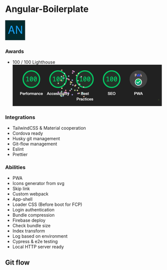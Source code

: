 # Angular-Boilerplate
<img src="src/assets/imgs/logo.svg" width="64" alt="All in one Angular boilerplate.">

### Awards
- 100 / 100 Lighthouse
![img.png](src/assets/imgs/README/lighthouse-100.png)

### Integrations 
- TailwindCSS & Material cooperation
- Cordova ready
- Husky git management
- Git-flow management
- Eslint
- Prettier

### Abilities
- PWA
- Icons generator from svg
- Skip link
- Custom webpack
- App-shell
- Loader CSS (Before boot for FCP)
- Login authentication
- Bundle compression
- Firebase deploy
- Check bundle size
- Index transform
- Log based on environment
- Cypress & e2e testing
- Local HTTP server ready

Git flow
---------------
